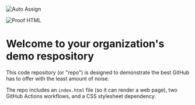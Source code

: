 ![Auto Assign](https://github.com/TestSenseAi/demo-repository/actions/workflows/auto-assign.yml/badge.svg)

![Proof HTML](https://github.com/TestSenseAi/demo-repository/actions/workflows/proof-html.yml/badge.svg)

# Welcome to your organization's demo respository
This code repository (or "repo") is designed to demonstrate the best GitHub has to offer with the least amount of noise.

The repo includes an `index.html` file (so it can render a web page), two GitHub Actions workflows, and a CSS stylesheet dependency.
